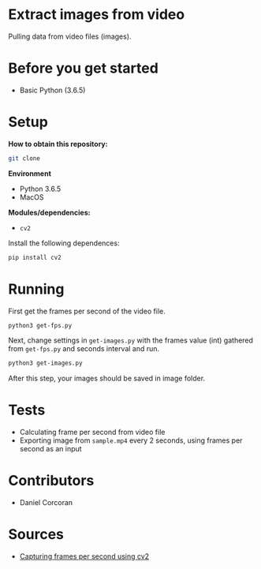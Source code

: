 # Extract images from video
Pulling data from video files (images).

# Before you get started
- Basic Python (3.6.5)

# Setup
**How to obtain this repository:**
```sh
git clone 
```

**Environment**
- Python 3.6.5
- MacOS

**Modules/dependencies:**
- `cv2`

Install the following dependences:
```sh
pip install cv2
```

# Running
First get the frames per second of the video file.
```sh
python3 get-fps.py
```
Next, change settings in `get-images.py` with the frames value (int) gathered from `get-fps.py` and seconds interval and run.
```sh
python3 get-images.py
```
After this step, your images should be saved in image folder.

# Tests
- Calculating frame per second from video file
- Exporting image from `sample.mp4` every 2 seconds, using frames per second as an input

# Contributors
- Daniel Corcoran

# Sources
- [Capturing frames per second using cv2](https://www.learnopencv.com/how-to-find-frame-rate-or-frames-per-second-fps-in-opencv-python-cpp/)
